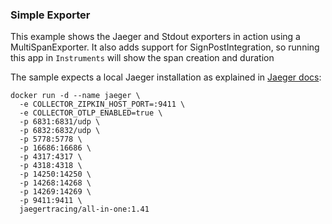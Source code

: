 ### Simple Exporter

This example shows the Jaeger and Stdout exporters in action using a MultiSpanExporter. It also adds support for SignPostIntegration, so running this app in `Instruments` will show the span creation and duration

The sample expects a local Jaeger installation as explained in [Jaeger docs](https://www.jaegertracing.io/docs/1.41/getting-started/#all-in-one):

```
docker run -d --name jaeger \
  -e COLLECTOR_ZIPKIN_HOST_PORT=:9411 \
  -e COLLECTOR_OTLP_ENABLED=true \
  -p 6831:6831/udp \
  -p 6832:6832/udp \
  -p 5778:5778 \
  -p 16686:16686 \
  -p 4317:4317 \
  -p 4318:4318 \
  -p 14250:14250 \
  -p 14268:14268 \
  -p 14269:14269 \
  -p 9411:9411 \
  jaegertracing/all-in-one:1.41
```

